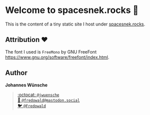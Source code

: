 # Welcome to spacesnek.rocks :wave:

This is the content of a tiny static site I host under [spacesnek.rocks](https://recipes.spacesnek.rocks).


## Attribution :heart:

The font I used is `FreeMono` by GNU FreeFont https://www.gnu.org/software/freefont/index.html.

## Author

**Johannes Wünsche**

> [:octocat: `@jwuensche`](https://github.com/jwuensche)  
> [:elephant: `@fredowald@mastodon.social`](https://mastodon.social/web/accounts/843376)  
> [:bird: `@Fredowald`](https://twitter.com/fredowald)  

